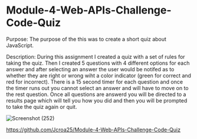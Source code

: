 
# Module-4-Web-APIs-Challenge-Code-Quiz

Purpose: The purpose of the this was to create a short quiz about JavaScript.

Description: During this assignment I created a quiz with a set of rules for taking the quiz. Then I created 5 questions with 4 different options for each answer and after selecting an answer the user would be notifed as to whether they are right or wrong wiht a color indicator (green for correct and red for incorrect). There is a 15 second timer for each question and once the timer runs out you cannot select an answer and will have to move on to the rest question. Once all questions are answerd you will be directed to a results page which will tell you how you did and then you will be prompted to take the quiz again or quit.

![Screenshot (252)](https://user-images.githubusercontent.com/107810359/189802476-d8929d77-a00f-48dc-b938-3a55cf4ceacf.png)

https://github.com/Jcroa25/Module-4-Web-APIs-Challenge-Code-Quiz
